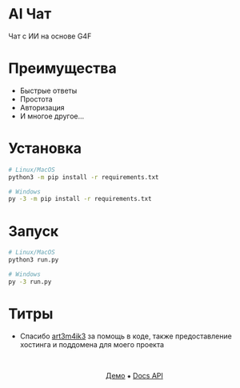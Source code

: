 # AI Чат

Чат с ИИ на основе G4F

# Преимущества

-   Быстрые ответы
-   Простота
-   Авторизация
-   И многое другое...

# Установка

```bash
# Linux/MacOS
python3 -m pip install -r requirements.txt

# Windows
py -3 -m pip install -r requirements.txt
```

# Запуск

```bash
# Linux/MacOS
python3 run.py

# Windows
py -3 run.py
```

# Титры

-   Спасибо [art3m4ik3](https://github.com/art3m4ik3) за помощь в коде, также предоставление хостинга и поддомена для моего проекта

<br>
<p align="center">
    <a href="https://ai-chat.ll-u.ru">Демо</a>
    ⁕
    <a href="docs/API.md">Docs API</a>
</p>
<br>
